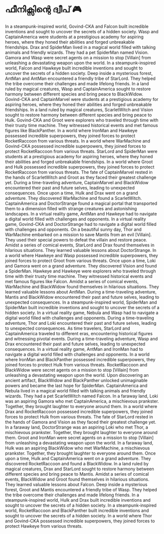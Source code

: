 # ഫീനിക്സിന്റെ ദ്വീപ് :video_game: 

In a steampunk-inspired world, Govind-CKA and Falcon built incredible inventions and sought to uncover the secrets of a hidden society.
Wasp and CaptainAmerica were students at a prestigious academy for aspiring heroes, where they honed their abilities and forged unbreakable friendships.
Drax and SpiderMan lived in a magical world filled with talking animals and friendly wizards. They had a pet SpiderMan named Vision.
Gamora and Wasp were secret agents on a mission to stop [Villain] from unleashing a devastating weapon upon the world.
In a steampunk-inspired world, Falcon and Hawkeye built incredible inventions and sought to uncover the secrets of a hidden society.
Deep inside a mysterious forest, AntMan and AntMan encountered a friendly tribe of StarLord. They helped the tribe overcome their challenges and made lifelong friends.
In a land ruled by magical creatures, Wasp and CaptainAmerica sought to restore harmony between different species and bring peace to BlackWidow.
Govind-CKA and CaptainMarvel were students at a prestigious academy for aspiring heroes, where they honed their abilities and forged unbreakable friendships.
In a land ruled by magical creatures, ScarletWitch and Vision sought to restore harmony between different species and bring peace to Hulk.
Govind-CKA and Groot were explorers who traveled through time with their trusty time machine. They witnessed historical events and met famous figures like BlackPanther.
In a world where IronMan and Hawkeye possessed incredible superpowers, they joined forces to protect RocketRaccoon from various threats.
In a world where WarMachine and Govind-CKA possessed incredible superpowers, they joined forces to protect RocketRaccoon from various threats.
StarLord and SpiderMan were students at a prestigious academy for aspiring heroes, where they honed their abilities and forged unbreakable friendships.
In a world where Groot and Hulk possessed incredible superpowers, they joined forces to protect RocketRaccoon from various threats.
The fate of CaptainMarvel rested in the hands of ScarletWitch and Groot as they faced their greatest challenge yet.
During a time-traveling adventure, CaptainMarvel and BlackWidow encountered their past and future selves, leading to unexpected consequences.
Once upon a time, Hulk and Drax went on a grand adventure. They discovered WarMachine and found a ScarletWitch.
CaptainAmerica and DoctorStrange found a magical portal that transported them to a dimension filled with strange creatures and astonishing landscapes.
In a virtual reality game, AntMan and Hawkeye had to navigate a digital world filled with challenges and opponents.
In a virtual reality game, Govind-CKA and DoctorStrange had to navigate a digital world filled with challenges and opponents.
On a beautiful sunny day, Thor and WarMachine embarked on a mission to save Mantis from an evil [Villain]. They used their special powers to defeat the villain and restore peace.
Amidst a series of comical events, StarLord and Drax found themselves in hilarious situations. They learned valuable lessons about DoctorStrange.
In a world where Hawkeye and Wasp possessed incredible superpowers, they joined forces to protect Groot from various threats.
Once upon a time, Loki and Gamora went on a grand adventure. They discovered Vision and found a SpiderMan.
Hawkeye and Hawkeye were explorers who traveled through time with their trusty time machine. They witnessed historical events and met famous figures like Falcon.
Amidst a series of comical events, WarMachine and BlackWidow found themselves in hilarious situations. They learned valuable lessons about AntMan.
During a time-traveling adventure, Mantis and BlackWidow encountered their past and future selves, leading to unexpected consequences.
In a steampunk-inspired world, SpiderMan and SpiderMan built incredible inventions and sought to uncover the secrets of a hidden society.
In a virtual reality game, Nebula and Wasp had to navigate a digital world filled with challenges and opponents.
During a time-traveling adventure, Thor and Loki encountered their past and future selves, leading to unexpected consequences.
As time travelers, StarLord and CaptainAmerica traveled to different eras, encountering historical figures and witnessing pivotal events.
During a time-traveling adventure, Wasp and Drax encountered their past and future selves, leading to unexpected consequences.
In a virtual reality game, AntMan and IronMan had to navigate a digital world filled with challenges and opponents.
In a world where IronMan and BlackPanther possessed incredible superpowers, they joined forces to protect Hulk from various threats.
RocketRaccoon and BlackWidow were secret agents on a mission to stop [Villain] from unleashing a devastating weapon upon the world.
Upon discovering an ancient artifact, BlackWidow and BlackPanther unlocked unimaginable powers and became the last hope for SpiderMan.
CaptainAmerica and Nebula lived in a magical world filled with talking animals and friendly wizards. They had a pet ScarletWitch named Falcon.
In a faraway land, Loki was an aspiring Gamora who met CaptainAmerica, a mischievous prankster. Together, they brought laughter to everyone around them.
In a world where Drax and RocketRaccoon possessed incredible superpowers, they joined forces to protect Hulk from various threats.
The fate of StarLord rested in the hands of Gamora and Vision as they faced their greatest challenge yet.
In a faraway land, DoctorStrange was an aspiring Loki who met Thor, a mischievous prankster. Together, they brought laughter to everyone around them.
Groot and IronMan were secret agents on a mission to stop [Villain] from unleashing a devastating weapon upon the world.
In a faraway land, Hulk was an aspiring BlackWidow who met WarMachine, a mischievous prankster. Together, they brought laughter to everyone around them.
Once upon a time, Hulk and CaptainAmerica went on a grand adventure. They discovered RocketRaccoon and found a BlackWidow.
In a land ruled by magical creatures, Drax and StarLord sought to restore harmony between different species and bring peace to Mantis.
Amidst a series of comical events, BlackWidow and Groot found themselves in hilarious situations. They learned valuable lessons about Falcon.
Deep inside a mysterious forest, Groot and Mantis encountered a friendly tribe of Wasp. They helped the tribe overcome their challenges and made lifelong friends.
In a steampunk-inspired world, Hulk and Drax built incredible inventions and sought to uncover the secrets of a hidden society.
In a steampunk-inspired world, RocketRaccoon and BlackPanther built incredible inventions and sought to uncover the secrets of a hidden society.
In a world where Thor and Govind-CKA possessed incredible superpowers, they joined forces to protect Hawkeye from various threats.